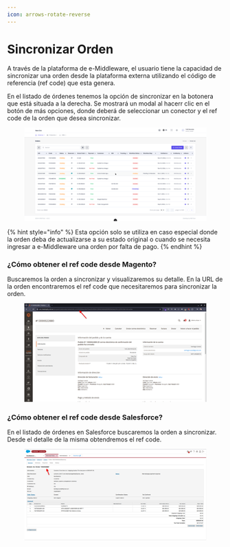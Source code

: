 ```yaml
---
icon: arrows-rotate-reverse
---
```


# Sincronizar Orden

A través de la plataforma de e-Middleware, el usuario tiene la capacidad de sincronizar una orden desde la plataforma externa utilizando el código de referencia (ref code) que esta genera.

En el listado de órdenes tenemos la opción de sincronizar en la botonera que está situada a la derecha. Se mostrará un modal al hacerr clic en el botón de más opciones, donde deberá de seleccionar un conector y el ref code de la orden que desea sincronizar.

<figure><img src="../.gitbook/assets/Peek 2024-12-02 10-43.gif" alt=""><figcaption></figcaption></figure>

{% hint style="info" %}
Esta opción solo se utiliza en caso especial donde la orden deba de actualizarse a su estado original o cuando se necesita ingresar a e-Middleware una orden por falta de pago.
{% endhint %}

### ¿Cómo obtener el ref code desde Magento?

Buscaremos la orden a sincronizar y visualizaremos su detalle. En la URL de la orden encontraremos el ref code que necesitaremos para sincronizar la orden.

<figure><img src="../.gitbook/assets/image (1).png" alt=""><figcaption></figcaption></figure>

### ¿Cómo obtener el ref code desde Salesforce?

En el listado de órdenes en Salesforce buscaremos la orden a sincronizar. Desde el detalle de la misma obtendremos el ref code.

<figure><img src="../.gitbook/assets/image (2).png" alt=""><figcaption></figcaption></figure>



